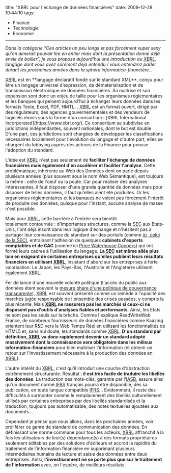title: "XBRL pour l'échange de données financières"
date: 2009-12-28 10:44:10
tags:
  - Finance
  - Technologie
  - Economie
---

_Dans la catégorie <em>"Ces articles un peu longs et pas forcément super sexy qu'on aimerait pouvoir lire en entier mais dont la présentation donne déjà envie de bailler"_, je vous propose aujourd'hui une introduction au <acronym title="eXtensible Business Reporting Language">XBRL</acronym>, langage dont vous avez sûrement déjà entendu / vous entendrez parler durant les prochaines années dans la sphère informatico-financière&#8230;</em>

<!-- more --><acronym title="eXtensible Business Reporting Language">XBRL</acronym> est en **langage déclaratif fondé sur le standard XML**, conçu pour être un langage universel d’expression, de dématérialisation et de transmission électronique de données financières. Sa maitrise et son expansion sont donc un enjeu de taille pour les organismes réglementaires et les banques qui peinent aujourd'hui à échanger leurs données dans les formats Texte, Excel, PDF, HMTL&#8230; <acronym title="eXtensible Business Reporting Language">XBRL</acronym> est un format ouvert, dirigé par des régulateurs, des agences gouvernementales et des vendeurs de logiciels réunis sous la forme d'un consortium&nbsp;: [XBRL International Incorporated](https://www.xbrl.org/). Ce consortium se subdivise en juridictions indépendantes, souvent nationales, dont le but est double. D'une part, ces juridictions sont chargées de développer les classifications nécessaires localement pour l'évolution du langage et d'autre part, elles se chargent du lobbying auprès des acteurs de la Finance pour pousse l'adoption du standard.

L'idée est <acronym title="eXtensible Business Reporting Language">XBRL</acronym> n'est pas seulement de **faciliter l'échange de données financières mais également d'en accélérer et faciliter l'analyse**. Cette problématique, inhérente au Web des Données dont on parle depuis plusieurs années (plus souvent sous le nom Web Sémantique), est toujours la même&nbsp;: celle de l'oeuf ou la poule. Car pour réaliser des analyses intéressantes, il faut disposer d'une grande quantité de données mais pour disposer de telles données, il faut qu'elles aient été produites. Or les organismes réglementaires et les banques ne voient pas forcément l'intérêt de produire ces données, puisque pour l'instant, aucune analyse de masse n'est possible.

Mais pour <acronym title="eXtensible Business Reporting Language">XBRL</acronym>, cette barrière à l'entrée sera bientôt totalement contournée&nbsp;: d'importantes structures, comme la <acronym title="Securities and Exchange Commission">SEC</acronym> aux Etats-Unis, l'ont déjà inscrit dans leur logique d'échange et n'hésitent pas à partager leur connaissance du standard sur des portails (comme [ici, celui de la <acronym title="Securities and Exchange Commission">SEC</acronym>)](//xbrl.sec.gov/), entrainant l'adhésion de quelques **cabinets d'experts comptables et de CAC** (comme ici [Price Waterhouse Coopers](//www.pwc.com/gx/en/xbrl/index.jhtml)) qui ont formé leurs cadres à l'utilisation du langage. **La <acronym title="Securities and Exchange Commission">SEC</acronym> est même allée plus loin en exigeant de certaines entreprises qu'elles publient leurs résultats financiers en utilisant <acronym title="eXtensible Business Reporting Language">XBRL</acronym>**, insistant d'abord sur les entreprises à forte valorisation. Le Japon, les Pays-Bas, l'Australie et l'Angleterre utilisent également <acronym title="eXtensible Business Reporting Language">XBRL</acronym>.

Fer de lance d'une nouvelle volonté politique (l'accès du public aux données étant souvent la [mesure phare d'une politique de gouvernance transparente](//sunlightfoundation.com/blog/2009/04/05/top-10-measurements-for-transparency/)), <acronym title="eXtensible Business Reporting Language">XBRL</acronym> est souvent présenté comme un remède à l'opacité des marchés jugée responsable de l'ensemble des crises passées, y compris la plus récente. Mais **<acronym title="eXtensible Business Reporting Language">XBRL</acronym> ne rassurera pas les marchés si ceux-ci ne disposent pas d'outils d'analyses fiables et performants**. Ainsi, les Etats ne sont pas les seuls sur la brèche. Comme l'explique ReadWriteWeb France, de nombreux fournisseurs de données financières comme Kaazing orientent leur R&amp;D vers le Web Temps Réel en utilisant les fonctionnalités de HTML5 et, sans nul doute, les standards comme <acronym title="eXtensible Business Reporting Language">XBRL</acronym>. **D'un standard par définition, <acronym title="eXtensible Business Reporting Language">XBRL</acronym> va donc rapidement devenir un standard adopté massivement dont la connaissance sera obligatoire dans les milieux informatico-financiers** pour bien maitriser l'information (et obtenir un retour sur l'investissement nécessaire à la production des données en <acronym title="eXtensible Business Reporting Language">XBRL</acronym>).

L'autre intérêt du <acronym title="eXtensible Business Reporting Language">XBRL</acronym>, c'est qu'il introduit une couche d'abstraction extrêmement structurante. Résultat&nbsp;: **il est très facile de traduire les libellés des données**. La traduction des mots-clés, garantie par l’<acronym title="International Accounting Standards Board">IASB</acronym>, assure ainsi qu'un document normé <acronym title="International Financial Reporting Standards">IFRS</acronym> français pourra être disponible, dès sa publication, en toute langue compatible <acronym title="International Financial Reporting Standards">IFRS</acronym>&#8230; Evidemment, il reste des difficultés à surmonter comme le remplacement des libellés culturellement utilisés par certaines entreprises par des libellés standardisés et la traduction, toujours pas automatisable, des notes textuelles ajoutées aux documents&#8230;

Cependant je pense que nous allons, dans les prochaines années, voir proliférer ce genre de standard de communication des données. En définissant une norme commune pour tous les acteurs, <acronym title="eXtensible Business Reporting Language">XBRL</acronym> affranchit à la fois les utilisateurs de leur(s) dépendance(s) à des formats propriétaires seulement éditables par des solutions d'éditeurs et accroit la rapidité du traitement de l'information financière en supprimant plusieurs intermédiaires humains de lecture et saisie des données entre deux entreprises. Ainsi, **l'investissement ne se porte plus que sur le traitement de l'information** avec, on l'espère, de meilleurs résultats.